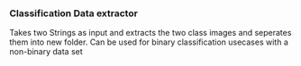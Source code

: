 ### Classification Data extractor
Takes two Strings as input and extracts the two class images and seperates them into new folder. Can be used for binary classification usecases with a non-binary data set
